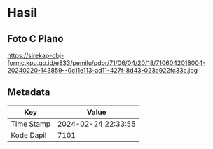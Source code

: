 # Hasil

## Foto C Plano

https://sirekap-obj-formc.kpu.go.id/e833/pemilu/pdpr/71/06/04/20/18/7106042018004-20240220-143859--0c11e113-ad11-427f-8d43-023a922fc33c.jpg


## Metadata

| Key        | Value               |
| ---------- | ------------------- |
| Time Stamp | 2024-02-24 22:33:55 |
| Kode Dapil | 7101                |



